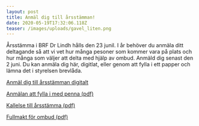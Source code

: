 ```yaml
---
layout: post
title: Anmäl dig till årsstämman!
date: 2020-05-19T17:32:06.118Z
teaser: /images/uploads/gavel_liten.png
---
```

Årsstämma i BRF Dr Lindh hålls den 23 junil. I år behöver du anmäla ditt deltagande så att vi vet hur många pesoner som kommer vara på plats och hur många som väljer att delta med hjälp av ombud. Anmäld dig senast den 2 juni. Du kan anmäla dig här, digitlat, eller genom att fylla i ett papper och lämna det i styrelsen brevlåda.

[Anmäl dig till årsstämman digitalt ](https://forms.gle/xQv9Tt7Ro4g7YCcY6)

[Anmälan att fylla i med penna (pdf)](/images/uploads/AnamalanStamma.pdf)

[Kallelse till årsstämma (pdf)](/images/uploads/Kallelse_Foreningsstamma_juni2020.pdf)

[Fullmakt för ombud (pdf)](/images/uploads/Fullmakt2020.pdf)